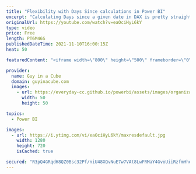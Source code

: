 ```yaml
---
title: "Flexibility with Days Since calculations in Power BI"
excerpt: "Calculating Days since a given date in DAX is pretty straight forward. But, what if you want flexibility with different dates in your model? Patrick shows you how to do that with Power BI.  📢 Become a member: https://guyinacu.be/membership \r \r *******************\r \r Want to take your Power BI skills"
originalUrl: https://youtube.com/watch?v=eaOciHyL6kY
type: video
price: Free
length: PT6M46S
publishedDateTime: 2021-11-10T16:00:15Z
heat: 50

featuredContent: "<iframe width=\"800\" height=\"500\" frameborder=\"0\" src=\"https://www.youtube.com/embed/eaOciHyL6kY\" allow=\"accelerometer; autoplay; encrypted-media; gyroscope; picture-in-picture\" allowfullscreen></iframe>"

provider:
  name: Guy in a Cube
  domain: guyinacube.com
  images:
    - url: https://everyday-cc.github.io/powerbi/assets/images/organizations/guyinacube.com-50x50.jpg
      width: 50
      height: 50

topics:
  - Power BI

images:
  - url: https://i.ytimg.com/vi/eaOciHyL6kY/maxresdefault.jpg
    width: 1280
    height: 720
    isCached: true

secured: "R3pQ4GRqdH8QZ0Bsc32Pf/niU48XQvNuE7w7VAt8LwFRMaY4GvoUiiRzfmHhqwseEcZaNqXgmtb43GK5O1Igvho0EmWkRaoeKr+IwZ+42fzJGoDzBTJDVJB6E99w72BB7YyjV42yv/BMjwUV36gbwoJmIWiE/KEDuOS817qS/oOSKJOZhzgEZWLhu1Dj7sJlLPhdftdvFuudLLRHrVBE5P9881VLnQdvQugAJPrD0y/6N0xA9zqQ+FnfVlwferMJzhd4zT6UtNU2UH+bjOAzVT3NKbFZ+R85iKPM8QPbO2qwi9ySuTwPacCGWBBBRql1m1bBc7bw6Xm3scn9KH16cy/tYkEvstxfDlF9jxKaQR7wuXVSyYHz3yHeFGkZsQAvPtuxS/hrjHcccDfDXgjV68NAu07foZD2QGo2CjiaRHQ=;8+aWzpb9F8r3EFST4hwh2g=="
---
```



